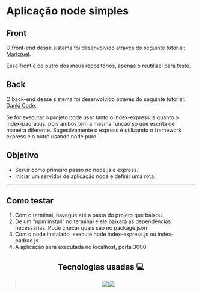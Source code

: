 # Aplicação node simples 

## Front

O front-end desse sistema foi desenvolvido através do seguinte tutorial: [Markzuel](https://youtu.be/69-WfrVBli8).

Esse front é de outro dos meus repositórios, apenas o reutilizei para teste.

## Back

O back-end desse sistema foi desenvolvido através do seguinte tutorial: [Danki Code](https://youtu.be/CjQMi8mv2Do).

Se for executar o projeto pode usar tanto o index-express.js quanto o index-padrao.js, pois ambos tem a mesma função só que escrita de maneira diferente. Sugestivamente o express é utilizando o framework express e o outro usando node puro.


## Objetivo

- Servir como primeiro passo no node.js e express.
- Iniciar um servidor de aplicação node e definir uma rota.

---

## Como testar

1. Com o terminal, navegue até a pasta do projeto que baixou.
2. De um "npm install" no terminal  e ele baixará as dependências necessárias. Pode checar quais são no package.json
3. Com o node instalado, execute node index-express.js ou index-padrao.js
4. A aplicação será executada no localhost, porta 3000.

<h2 align="center"> Tecnologias usadas 💻 </h2>

> <div align="center"><img src="https://img.shields.io/badge/JavaScript-323330?style=for-the-badge&logo=javascript&logoColor=F7DF1E"><img src="https://img.shields.io/badge/Node.js-43853D?style=for-the-badge&logo=node.js&logoColor=white"></div>







